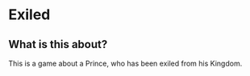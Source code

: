 # Exiled

## What is this about?
This is a game about a Prince, who has been exiled from his Kingdom.